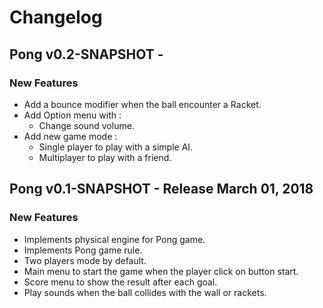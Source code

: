 # Changelog

## Pong v0.2-SNAPSHOT -

### New Features

* Add a bounce modifier when the ball encounter a Racket.
* Add Option menu with :
    * Change sound volume.
* Add new game mode :
    * Single player to play with a simple AI.
    * Multiplayer to play with a friend.

## Pong v0.1-SNAPSHOT - Release March 01, 2018

### New Features 

* Implements physical engine for Pong game.
* Implements Pong game rule.
* Two players mode by default.
* Main menu to start the game when the player click on button start.
* Score menu to show the result after each goal.
* Play sounds when the ball collides with the wall or rackets.
